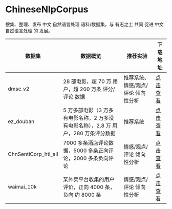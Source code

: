 # ChineseNlpCorpus
搜集、整理、发布 中文 自然语言处理 语料/数据集，与 有志之士 共同 促进 中文 自然语言处理 的 发展。

| 数据集 | 数据概览 | 推荐实验 | 下载地址 |
| ----- | -------- | ------- | ------------------ |
| dmsc_v2 | 28 部电影，超 70 万 用户，超 200 万条 评分/评论 数据 | 推荐系统、情感/观点/评论 倾向性分析 |  [点击查看](./datasets/dmsc_v2/intro.ipynb) |
| ez_douban | 5 万多部电影（3 万多有电影名称，2 万多没有电影名称），2.8 万 用户，280 万条评分数据 | 推荐系统 | [点击查看](./datasets/ez_douban/intro.ipynb) |
| ChnSentiCorp_htl_all | 7000 多条酒店评论数据，5000 多条正向评论，2000 多条负向评论 | 情感/观点/评论 倾向性分析 | [点击查看](./datasets/ChnSentiCorp_htl_all/intro.ipynb) |
| waimai_10k | 某外卖平台收集的用户评价，正向 4000 条，负向 约 8000 条 | 情感/观点/评论 倾向性分析 | [点击查看](./datasets/waimai_10k/intro.ipynb) |
